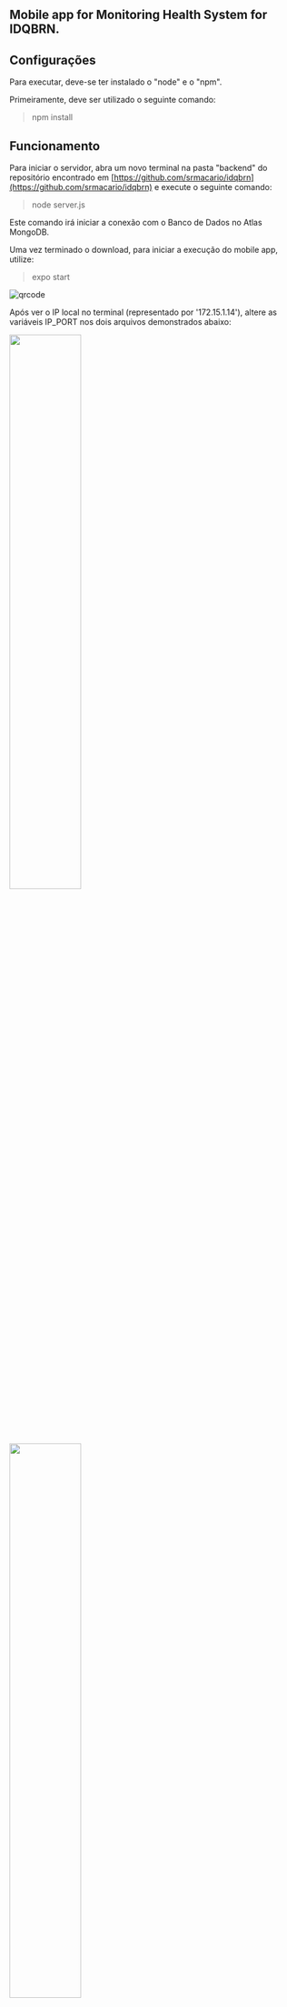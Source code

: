 
## Mobile app for Monitoring Health System for IDQBRN.

## Configurações
Para executar, deve-se ter instalado o "node" e o "npm".

Primeiramente, deve ser utilizado o seguinte comando:
> npm install

## Funcionamento

Para iniciar o servidor, abra um novo terminal na pasta "backend" do repositório encontrado em [https://github.com/srmacario/idqbrn](https://github.com/srmacario/idqbrn)  e execute o seguinte comando:
> node server.js

Este comando irá iniciar a conexão com o Banco de Dados no Atlas MongoDB.

Uma vez terminado o download, para iniciar a execução do mobile app, utilize:
> expo start

![qrcode](https://user-images.githubusercontent.com/53433382/175996739-694a17a5-99ed-4a66-99e5-3a2656266de7.jpeg)

Após ver o IP local no terminal (representado por '172.15.1.14'), altere as variáveis IP_PORT nos dois arquivos demonstrados abaixo:

<img src="https://user-images.githubusercontent.com/53433382/176000032-9b4a57c5-292f-4603-86d9-4e6116b1985d.png" width=50% height=50%>
<img src="https://user-images.githubusercontent.com/53433382/176000292-25921bec-7539-4d80-a746-a62e010d13ec.png" width=50% height=50%>

A partir de agora, o aplicativo está pronto para uso, para utilizá-lo, basta scannear o QRCode fornecido.

Uma página inicial para solicitar a localização será carregada, aguarde até que esteja totalmente carregada:

<img src="https://user-images.githubusercontent.com/53433382/175995203-cabedcfe-2507-4c75-8ee2-f1a6914dda4d.jpeg" width=30% height=30%>

Uma soliticitação para acessar a localização do celular aparecerá na tela, é imprescindível que seja AUTORIZADO:

<img src="https://user-images.githubusercontent.com/53433382/175995671-04f043dc-3894-4e0c-af9a-13c7cebfb086.jpeg" width=30% height=30%>

Após permitido, uma página com a lista de doenças, com frequências baseadas em uma área próxima a sua localização atual será mostrada:

<img src="https://user-images.githubusercontent.com/53433382/175994242-f3365411-c3a7-44c9-b014-19350a25793c.jpeg" width=30% height=30%> <img src="https://user-images.githubusercontent.com/53433382/175994260-4d14dbdf-c158-448f-9974-7b6f61979540.jpeg" width=30% height=30%>

O usuário poderá clicar no botão de localizar a qualquer momento, atualizando sua posição.

Para ver uma informação de uma determinada doença, basta clicar na doença desejada, onde será redirecionado para outra página:

<img src="https://user-images.githubusercontent.com/53433382/175997604-db1eda11-bcda-40f8-9d8c-d7003293b7ac.jpeg" width=30% height=30%>
